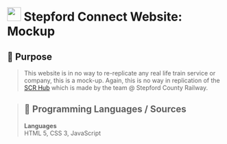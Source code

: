 # <img src="https://stepfordcountyrailway.co.uk/Assets/Images/Operators/CN-emblem.png" height="32px"> Stepford Connect Website: Mockup

## 📝 Purpose
> This website is in no way to re-replicate any real life train service or company, this is a mock-up. Again,
> this is no way in replication of the <a href="http://stepfordcountyrailway.co.uk">SCR Hub</a> which is made by the team @ Stepford County Railway.

> ## 📝 Programming Languages / Sources
> <b>Languages</b> <br>
> HTML 5, CSS 3, JavaScript
